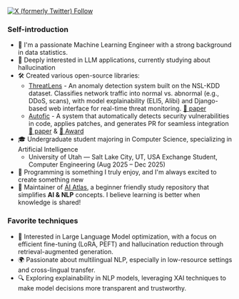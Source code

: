 [![X (formerly Twitter) Follow](https://img.shields.io/badge/Follow%20%40pxxxguin-000000?style=flat&logo=x&logoColor=white)](https://x.com/pxxxguin?s=11)

### Self-introduction

- 🎨 I'm a passionate Machine Learning Engineer with a strong background in data statistics.
- 🤖 Deeply interested in LLM applications, currently studying about hallucination
- 🛠 Created various open-source libraries:
  - [ThreatLens](https://github.com/pxxguin/Development_of_an_Anomaly_Detection_System) - An anomaly detection system built on the NSL-KDD dataset. Classifies network traffic into normal vs. abnormal (e.g., DDoS, scans), with model explainability (ELI5, Alibi) and Django-based web interface for real-time threat monitoring. [📑 paper](https://drive.google.com/file/d/1bb2mo1Xd6Cn7xLRcqO-oxjyuLvgc343c/view?usp=sharing)
  - [Autofic](https://github.com/AutoFiC) - A system that automatically detects security vulnerabilities in code, applies patches, and generates PR for seamless integration [📑 paper](https://drive.google.com/file/d/1R3YJRcVCDjqAKCcpQp3u2JyK1ouGf0w6/view?usp=sharing) & [🥇 Award](https://drive.google.com/file/d/1Pec-udS-5RLdiTHsQlt03JyRTjgB-V24/view?usp=sharing)
- 🎓 Undergraduate student majoring in Computer Science, specializing in Artificial Intelligence
  - University of Utah — Salt Lake City, UT, USA Exchange Student, Computer Engineering (Aug 2025 – Dec 2025)
- 👾 Programming is something I truly enjoy, and I'm always excited to create something new
- 🌱 Maintainer of [AI Atlas](https://github.com/AI-Atlas/Natural-Language-Processing), a beginner friendly study repository that simplifies **AI & NLP** concepts. I believe learning is better when knowledge is shared!


### Favorite techniques

- 📖 Interested in Large Language Model optimization, with a focus on efficient fine-tuning (LoRA, PEFT) and hallucination reduction through retrieval-augmented generation.
- 🌍 Passionate about multilingual NLP, especially in low-resource settings and cross-lingual transfer.
- 🔍 Exploring explainability in NLP models, leveraging XAI techniques to make model decisions more transparent and trustworthy.
